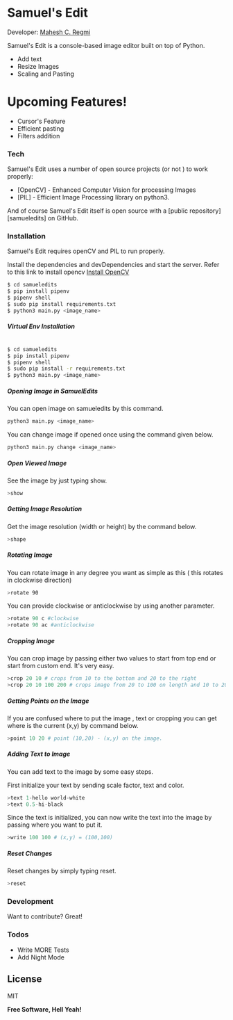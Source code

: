 # Samuel's Edit

Developer: [Mahesh C. Regmi](https://facebook.com/xSamuelArthursx)



Samuel's Edit is a console-based image editor built on top of Python.

  - Add text
  - Resize Images
  - Scaling and Pasting

# Upcoming Features!

  - Cursor's Feature
  - Efficient pasting 
  - Filters addition




### Tech

Samuel's Edit uses a number of open source projects (or not ) to work properly:

* [OpenCV] - Enhanced Computer Vision for processing Images
* [PIL] - Efficient Image Processing library on python3.


And of course Samuel's Edit itself is open source with a [public repository][samueledits] on GitHub.

### Installation

Samuel's Edit requires openCV and PIL to run properly.

Install the dependencies and devDependencies and start the server.
Refer to this link to install opencv [Install OpenCV](https://docs.opencv.org/3.4/d2/de6/tutorial_py_setup_in_ubuntu.html)

```sh
$ cd samueledits
$ pip install pipenv
$ pipenv shell
$ sudo pip install requirements.txt
$ python3 main.py <image_name>
```
##### Virtual Env Installation

```sh

$ cd samueledits
$ pip install pipenv
$ pipenv shell
$ sudo pip install -r requirements.txt
$ python3 main.py <image_name>

```
##### Opening Image in SamuelEdits

You can open image on samueledits by this command.
```sh
python3 main.py <image_name>
```

You can change image if opened once using the command given below.
```sh
python3 main.py change <image_name>
```

##### Open Viewed Image

See the image by just typing show.

```sh
>show
```


##### Getting Image Resolution

Get the image resolution (width or height) by the command below.

```sh
>shape
```

##### Rotating Image

You can rotate image in any degree you want as simple as this ( this rotates in clockwise direction)

```sh
>rotate 90
```
You can provide clockwise or anticlockwise by using another parameter.

```python
>rotate 90 c #clockwise
>rotate 90 ac #anticlockwise
```

##### Cropping Image
You can crop image by passing either two values to start from top end or start from custom end.
It's very easy.
```python
>crop 20 10 # crops from 10 to the bottom and 20 to the right
>crop 20 10 100 200 # crops image from 20 to 100 on length and 10 to 200 on height.
```

##### Getting Points on the Image
If you are confused where to put the image , text or cropping you can get where is the current (x,y) by command below.

```python
>point 10 20 # point (10,20) - (x,y) on the image.
```

##### Adding Text to Image

You can add text to the image by some easy steps.

First initialize your text by sending scale factor, text and color.

```python
>text 1-hello world-white
>text 0.5-hi-black
```

Since the text is initialized, you can now write the text into the image by passing where you want to put it.

```python
>write 100 100 # (x,y) = (100,100)
```

##### Reset Changes

Reset changes by simply typing reset.

```python
>reset
```





### Development

Want to contribute? Great!


### Todos

 - Write MORE Tests
 - Add Night Mode

License
----

MIT


**Free Software, Hell Yeah!**




   
